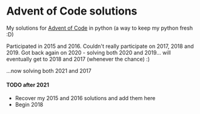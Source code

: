 # Advent of Code solutions

My solutions for [Advent of Code](https://adventofcode.com) in python (a way to keep my python fresh :D)

Participated in 2015 and 2016. Couldn't really participate on 2017, 2018 and 2019. Got back again on 2020 - solving both 2020 and 2019... will eventually get to 2018 and 2017 (whenever the chance) :)

...now solving both 2021 and 2017


#### TODO after 2021
* Recover my 2015 and 2016 solutions and add them here
* Begin 2018
